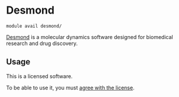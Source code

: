 # Desmond 

    module avail desmond/

[Desmond](https://www.deshawresearch.com/) is a molecular dynamics software designed for biomedical research and drug discovery. 

## Usage

This is a licensed software. 

To be able to use it, you must [agree with the license](https://signup.e-infra.cz/meta/registrar/?vo=meta&group=lic_desmond).

